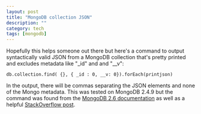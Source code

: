 ```yaml
---
layout: post
title: "MongoDB collection JSON"
description: ""
category: tech
tags: [mongodb]
---
```



Hopefully this helps someone out there but here's a command to output syntactically valid JSON from a MongoDB
collection that's pretty printed and excludes metadata like "_id" and and "__v":

<pre class="prettyprint"><code>db.collection.find( {}, { _id : 0, __v: 0}).forEach(printjson)</code></pre>

In the output, there will be commas separating the JSON elements and none of the Mongo metadata. This was tested on MongoDB 2.4.9 but the command was found from the [MongoDB 2.6 documentation](http://docs.mongodb.org/manual/reference/method/db.collection.find/#db.collection.find) as well as a helpful
[StackOverflow post](http://stackoverflow.com/questions/6756024/in-mongo-how-do-i-make-the-display-of-results-when-doing-a-find-the-same-as).
